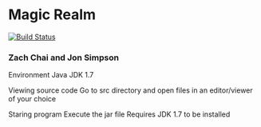 # Magic Realm
[![Build Status](https://magnum.travis-ci.com/jonniesweb/Magic-Realm.svg?token=xFTp8CbyAjwMux8WpAcZ&branch=master)](https://magnum.travis-ci.com/jonniesweb/Magic-Realm)

### Zach Chai and Jon Simpson

Environment
Java JDK 1.7

Viewing source code
Go to src directory and open files in an editor/viewer of your choice

Staring program
Execute the jar file
Requires JDK 1.7 to be installed
